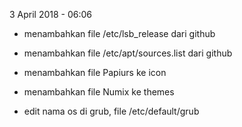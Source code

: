 3 April 2018 - 06:06
- menambahkan file /etc/lsb_release dari github
- menambahkan file /etc/apt/sources.list dari github
- menambahkan file Papiurs ke icon
- menambahkan file Numix ke themes

- edit nama os di grub, file /etc/default/grub
